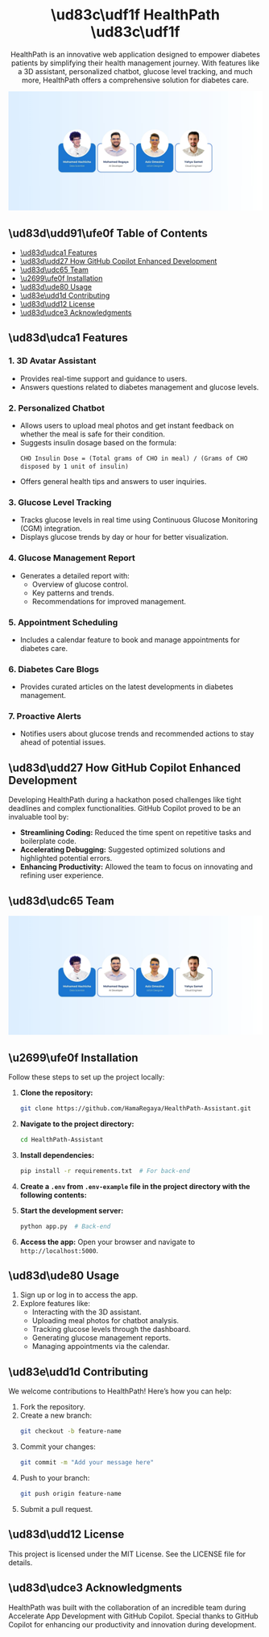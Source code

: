<h1 align="center">\ud83c\udf1f HealthPath \ud83c\udf1f</h1>

<p align="center">
  HealthPath is an innovative web application designed to empower diabetes patients by simplifying their health management journey. With features like a 3D assistant, personalized chatbot, glucose level tracking, and much more, HealthPath offers a comprehensive solution for diabetes care.
</p>

<img src="static/img/team.jpg" alt="HealthPath Screenshot" width="auto" height="auto">

<h2>\ud83d\udd91\ufe0f Table of Contents</h2>
<ul>
  <li><a href="#features">\ud83d\udca1 Features</a></li>
  <li><a href="#how-github-copilot-enhanced-development">\ud83d\udd27 How GitHub Copilot Enhanced Development</a></li>
  <li><a href="#team">\ud83d\udc65 Team</a></li>
  <li><a href="#installation">\u2699\ufe0f Installation</a></li>
  <li><a href="#usage">\ud83d\ude80 Usage</a></li>
  <li><a href="#contributing">\ud83e\udd1d Contributing</a></li>
  <li><a href="#license">\ud83d\udd12 License</a></li>
  <li><a href="#acknowledgments">\ud83d\udce3 Acknowledgments</a></li>
</ul>

<h2 id="features">\ud83d\udca1 Features</h2>

### 1. **3D Avatar Assistant**
   - Provides real-time support and guidance to users.
   - Answers questions related to diabetes management and glucose levels.

### 2. **Personalized Chatbot**
   - Allows users to upload meal photos and get instant feedback on whether the meal is safe for their condition.
   - Suggests insulin dosage based on the formula:
     ```
     CHO Insulin Dose = (Total grams of CHO in meal) / (Grams of CHO disposed by 1 unit of insulin)
     ```
   - Offers general health tips and answers to user inquiries.

### 3. **Glucose Level Tracking**
   - Tracks glucose levels in real time using Continuous Glucose Monitoring (CGM) integration.
   - Displays glucose trends by day or hour for better visualization.

### 4. **Glucose Management Report**
   - Generates a detailed report with:
     - Overview of glucose control.
     - Key patterns and trends.
     - Recommendations for improved management.

### 5. **Appointment Scheduling**
   - Includes a calendar feature to book and manage appointments for diabetes care.

### 6. **Diabetes Care Blogs**
   - Provides curated articles on the latest developments in diabetes management.

### 7. **Proactive Alerts**
   - Notifies users about glucose trends and recommended actions to stay ahead of potential issues.

<h2 id="how-github-copilot-enhanced-development">\ud83d\udd27 How GitHub Copilot Enhanced Development</h2>

Developing HealthPath during a hackathon posed challenges like tight deadlines and complex functionalities. GitHub Copilot proved to be an invaluable tool by:

- **Streamlining Coding:** Reduced the time spent on repetitive tasks and boilerplate code.
- **Accelerating Debugging:** Suggested optimized solutions and highlighted potential errors.
- **Enhancing Productivity:** Allowed the team to focus on innovating and refining user experience.

<h2 id="team">\ud83d\udc65 Team</h2>

<img src="static/img/team.jpg" alt="Team Photo" width="auto" height="auto">

<h2 id="installation">\u2699\ufe0f Installation</h2>

Follow these steps to set up the project locally:

1. **Clone the repository:**
   ```bash
   git clone https://github.com/HamaRegaya/HealthPath-Assistant.git
   ```

2. **Navigate to the project directory:**
   ```bash
   cd HealthPath-Assistant
   ```

3. **Install dependencies:**
   ```bash
   pip install -r requirements.txt  # For back-end
   ```
4. **Create a `.env` from `.env-example` file in the project directory with the following contents:**
5. **Start the development server:**
   ```bash
   python app.py  # Back-end
   ```

6. **Access the app:**
   Open your browser and navigate to `http://localhost:5000`.

<h2 id="usage">\ud83d\ude80 Usage</h2>

1. Sign up or log in to access the app.
2. Explore features like:
   - Interacting with the 3D assistant.
   - Uploading meal photos for chatbot analysis.
   - Tracking glucose levels through the dashboard.
   - Generating glucose management reports.
   - Managing appointments via the calendar.

<h2 id="contributing">\ud83e\udd1d Contributing</h2>

We welcome contributions to HealthPath! Here’s how you can help:

1. Fork the repository.
2. Create a new branch:
   ```bash
   git checkout -b feature-name
   ```
3. Commit your changes:
   ```bash
   git commit -m "Add your message here"
   ```
4. Push to your branch:
   ```bash
   git push origin feature-name
   ```
5. Submit a pull request.

<h2 id="license">\ud83d\udd12 License</h2>

This project is licensed under the MIT License. See the LICENSE file for details.

<h2 id="acknowledgments">\ud83d\udce3 Acknowledgments</h2>

HealthPath was built with the collaboration of an incredible team during Accelerate App Development with GitHub Copilot. Special thanks to GitHub Copilot for enhancing our productivity and innovation during development.
